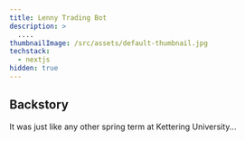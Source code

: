 ```yaml
---
title: Lenny Trading Bot
description: >
  ....
thumbnailImage: /src/assets/default-thumbnail.jpg
techstack:
  - nextjs
hidden: true
---
```


## Backstory
It was just like any other spring term at Kettering University...
